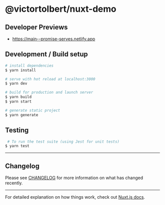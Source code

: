 # @victortolbert/nuxt-demo

## Developer Previews

- <https://main--promise-serves.netlify.app>


## Development / Build setup

```bash
# install dependencies
$ yarn install

# serve with hot reload at localhost:3000
$ yarn dev

# build for production and launch server
$ yarn build
$ yarn start

# generate static project
$ yarn generate
```

## Testing

```bash
 # To run the test suite (using Jest for unit tests)
$ yarn test
```

---

## Changelog

Please see [CHANGELOG](CHANGELOG.md) for more information on what has changed recently.


---
For detailed explanation on how things work, check out [Nuxt.js docs](https://nuxtjs.org).
